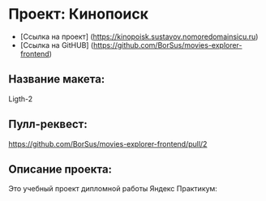 # Проект: Кинопоиск

- [Ссылка на проект] (https://kinopoisk.sustavov.nomoredomainsicu.ru)
- [Ссылка на GitHUB] (https://github.com/BorSus/movies-explorer-frontend)

## Название макета:

Ligth-2

## Пулл-реквест:

https://github.com/BorSus/movies-explorer-frontend/pull/2

## Описание проекта:

Это учебный проект дипломной работы Яндекс Практикум:
